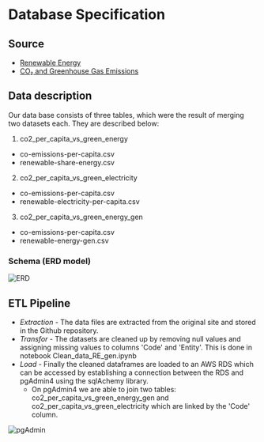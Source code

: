 # Database Specification

## Source
* [Renewable Energy](https://ourworldindata.org/renewable-energy)
* [CO₂ and Greenhouse Gas Emissions](https://ourworldindata.org/co2-and-other-greenhouse-gas-emissions)

## Data description
Our data base consists of three tables, which were the result of merging two datasets each. They are described below:
1. co2_per_capita_vs_green_energy
* co-emissions-per-capita.csv
* renewable-share-energy.csv

2. co2_per_capita_vs_green_electricity
* co-emissions-per-capita.csv
* renewable-electricity-per-capita.csv

3. co2_per_capita_vs_green_energy_gen
* co-emissions-per-capita.csv
* renewable-energy-gen.csv

### Schema (ERD model)

![ERD](https://github.com/Ricardolpz99/Turn-Green/blob/main/Database/DB_ERD_V2.PNG)


## ETL Pipeline
* *Extraction* - The data files are extracted from the original site and stored in the Github repository.
* *Transfor* - The datasets are cleaned up by removing null values and assigning missing values to columns 'Code' and 'Entity'. This is done in notebook Clean_data_RE_gen.ipynb
* *Load* - Finally the cleaned dataframes are loaded to an AWS RDS which can be accessed by establishing a connection between the RDS and pgAdmin4 using the sqlAchemy library.
	* On pgAdmin4 we are able to join two tables: co2_per_capita_vs_green_energy_gen and co2_per_capita_vs_green_electricity which are linked by the 'Code' column.

![pgAdmin](https://raw.githubusercontent.com/Ricardolpz99/Turn-Green/main/Database/pgAdmin_joinTables.PNG)
